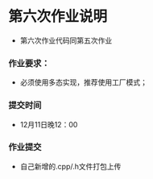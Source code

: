 # 第六次作业说明

* 第六次作业代码同第五次作业 

### 作业要求：
* 必须使用多态实现，推荐使用工厂模式；

### 提交时间
* 12月11日晚12：00

### 作业提交
* 自己新增的.cpp/.h文件打包上传
